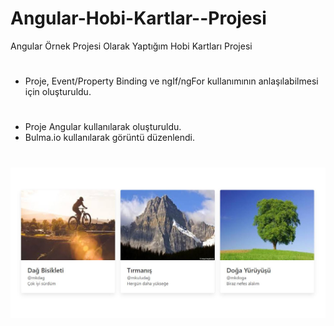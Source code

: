 # Angular-Hobi-Kartlar--Projesi
Angular Örnek Projesi Olarak Yaptığım Hobi Kartları Projesi

#
- Proje, Event/Property Binding ve ngIf/ngFor kullanımının anlaşılabilmesi için oluşturuldu.
 
 #
* Proje Angular kullanılarak oluşturuldu.
* Bulma.io kullanılarak görüntü düzenlendi.

#
![My Image](1.JPG)
